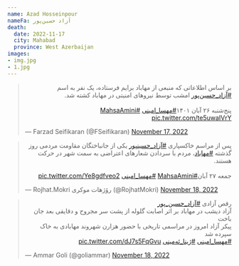 ```yaml
---
name: Azad Hosseinpour
nameFa: آزاد حسین‌پور
death:
  date: 2022-11-17
  city: Mahabad
  province: West Azerbaijan
images:
- img.jpg
- 1.jpg
---
```



<blockquote class="twitter-tweet"><p lang="fa" dir="rtl">بر اساس اطلاعاتی که منبعی از مهاباد برایم فرستاده، یک نفر به اسم <a href="https://twitter.com/hashtag/%D8%A2%D8%B2%D8%A7%D8%AF_%D8%AD%D8%B3%DB%8C%D9%86%E2%80%8C%D9%BE%D9%88%D8%B1?src=hash&amp;ref_src=twsrc%5Etfw">#آزاد_حسین‌پور</a> امشب توسط نیروهای امنیتی در مهاباد کشته شد.<br><br>پنج‌شنبه ۲۶ آبان ۱۴۰۱<a href="https://twitter.com/hashtag/%D9%85%D9%87%D8%B3%D8%A7_%D8%A7%D9%85%DB%8C%D9%86%DB%8C?src=hash&amp;ref_src=twsrc%5Etfw">#مهسا_امینی</a> <a href="https://twitter.com/hashtag/MahsaAmini?src=hash&amp;ref_src=twsrc%5Etfw">#MahsaAmini</a> <a href="https://t.co/te5uwaIVrY">pic.twitter.com/te5uwaIVrY</a></p>&mdash; Farzad Seifikaran (@FSeifikaran) <a href="https://twitter.com/FSeifikaran/status/1593355332453076993?ref_src=twsrc%5Etfw">November 17, 2022</a></blockquote> <script async src="https://platform.twitter.com/widgets.js" charset="utf-8"></script>

<blockquote class="twitter-tweet"><p lang="fa" dir="rtl">پس از مراسم خاکسپاری <a href="https://twitter.com/hashtag/%D8%A2%D8%B2%D8%A7%D8%AF_%D8%AD%D8%B3%DB%8C%D9%86%D9%BE%D9%88%D8%B1?src=hash&amp;ref_src=twsrc%5Etfw">#آزاد_حسینپور</a> یکی از جانباختگان مقاومت مردمی روز گذشته <a href="https://twitter.com/hashtag/%D9%85%D9%87%D8%A7%D8%A8%D8%A7%D8%AF?src=hash&amp;ref_src=twsrc%5Etfw">#مهاباد</a>، مردم با سردادن شعارهای اعتراضی به سمت شهر در حرکت هستند.<br><br>جمعه ۲۷ آبان<a href="https://twitter.com/hashtag/MahsaAmini?src=hash&amp;ref_src=twsrc%5Etfw">#MahsaAmini</a> <a href="https://twitter.com/hashtag/%D9%85%D9%87%D8%B3%D8%A7_%D8%A7%D9%85%DB%8C%D9%86%DB%8C%E2%80%8C%E2%80%8C%E2%80%8C%E2%80%8C%E2%80%8C%E2%80%8C%E2%80%8C%E2%80%8C%E2%80%8C%E2%80%8C?src=hash&amp;ref_src=twsrc%5Etfw">#مهسا_امینی‌‌‌‌‌‌‌‌‌‌</a> <a href="https://t.co/Ye8gdfveo2">pic.twitter.com/Ye8gdfveo2</a></p>&mdash; Rojhat.Mokri رۆژهات موکری (@RojhatMokri) <a href="https://twitter.com/RojhatMokri/status/1593606562735656960?ref_src=twsrc%5Etfw">November 18, 2022</a></blockquote> <script async src="https://platform.twitter.com/widgets.js" charset="utf-8"></script>

<blockquote class="twitter-tweet"><p lang="fa" dir="rtl">رقص آزادی <a href="https://twitter.com/hashtag/%D8%A2%D8%B2%D8%A7%D8%AF_%D8%AD%D8%B3%DB%8C%D9%86_%D9%BE%D9%88%D8%B1?src=hash&amp;ref_src=twsrc%5Etfw">#آزاد_حسین_پور</a> <br>آزاد دیشب در مهاباد بر اثر اصابت گلوله از پشت سر مجروح و دقایقی بعد جان باخت<br>پیکر آزاد امروز در مراسمی تاریخی با حضور هزارن شهروند مهابادی به خاک سپرده شد <br> <a href="https://twitter.com/hashtag/%D9%85%D9%87%D8%B3%D8%A7_%D8%A7%D9%85%DB%8C%D9%86%DB%8C?src=hash&amp;ref_src=twsrc%5Etfw">#مهسا_امینی</a> <a href="https://twitter.com/hashtag/%DA%98%DB%8C%D9%86%D8%A7_%D8%A6%DB%95%D9%85%DB%8C%D9%86%DB%8C?src=hash&amp;ref_src=twsrc%5Etfw">#ژینا_ئەمینی</a> <a href="https://t.co/dJ7s5FqGvu">pic.twitter.com/dJ7s5FqGvu</a></p>&mdash; Ammar Goli (@goliammar) <a href="https://twitter.com/goliammar/status/1593582214222168065?ref_src=twsrc%5Etfw">November 18, 2022</a></blockquote> <script async src="https://platform.twitter.com/widgets.js" charset="utf-8"></script>